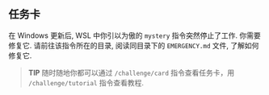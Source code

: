 ## 任务卡

在 Windows 更新后, WSL 中你引以为傲的 `mystery` 指令突然停止了工作. 你需要修复它. 请前往该指令所在的目录, 阅读同目录下的 `EMERGENCY.md` 文件, 了解如何修复它.

> **TIP** 随时随地你都可以通过 `/challenge/card` 指令查看任务卡，用 `/challenge/tutorial` 指令查看教程.
